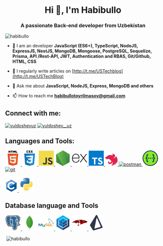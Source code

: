 <h1 align="center">Hi 👋, I'm Habibullo</h1>
<h3 align="center">A passionate Back-end developer from Uzbekistan</h3>


<p align="left"> <img src="https://komarev.com/ghpvc/?username=khab1bull0&label=Profile%20views&color=0e75b6&style=flat" alt="habibullo" /> </p>

- 🌱 I am an developer **JavaScript (ES6+),  TypeScript,  NodeJS,  ExpressJS,  NestJS,  MongoDB, Mongoose,  PostgreSQL,  Sequelize, Prisma,  API /Rest-API, JWT, Authentication and RBAS, Git/Github,  HTML, CSS**

- 📝 I regularly write articles on [http://t.me/USTechblog](http://t.me/USTechBlog)

- 💬 Ask me about **JavaScript, NodeJS, Express, MongoDB and others**

- 📫 How to reach me **habibullotoyrilmasov@gmail.com**

<p align="left">
<h2 align="left">Connect with me:</h2>
<a href="https://linkedin.com/in/habibull0" target="blank"><img align="center" src="https://raw.githubusercontent.com/rahuldkjain/github-profile-readme-generator/master/src/images/icons/Social/linked-in-alt.svg" alt="yuldoshevuz" height="40" width="40" /></a>
<a href="https://instagram.com/khabibullo_880" target="blank"><img align="center" src="https://raw.githubusercontent.com/rahuldkjain/github-profile-readme-generator/master/src/images/icons/Social/instagram.svg" alt="yuldoshev__uz" height="40" width="40" /></a>
</p>

<h2 align="left">Languages and Tools:</h2>
<p align="left"> 

<a href="#"> <img src="https://raw.githubusercontent.com/devicons/devicon/master/icons/html5/html5-original-wordmark.svg" alt="html5" width="50" height="50"/> </a>
<a href="#"> <img src="https://raw.githubusercontent.com/devicons/devicon/master/icons/css3/css3-original-wordmark.svg" alt="css3" width="50" height="50"/> </a> 
<a href="#"> <img src="https://raw.githubusercontent.com/devicons/devicon/master/icons/javascript/javascript-original.svg" alt="javascript" width="50" height="50"/> </a>
<a href="#"> <img src="https://github.com/devicons/devicon/blob/master/icons/nodejs/nodejs-original.svg" alt="nodejs" width="50" height="50"/> </a> 
<a href="#"> <img src="https://raw.githubusercontent.com/devicons/devicon/master/icons/express/express-original.svg" alt="express" width="50" height="50"/> </a>
<a href="#"> <img src="https://github.com/devicons/devicon/blob/master/icons/typescript/typescript-original.svg" alt="git" width="50" height="50"/> </a>
<a href="#"> <img src="https://github.com/devicons/devicon/blob/master/icons/nestjs/nestjs-original.svg" alt="nestjs" width="40" height="40"/> </a> 
<a href="#"> <img src="https://www.vectorlogo.zone/logos/getpostman/getpostman-icon.svg" alt="postman" width="40" height="40"/> </a> 
<a href="#"> <img src="https://raw.githubusercontent.com/devicons/devicon/master/icons/swagger/swagger-original.svg" alt="swagger" width="50" height="50"/> </a>
<a href="#"> <img src="https://www.vectorlogo.zone/logos/git-scm/git-scm-icon.svg" alt="git" width="40" height="40"/> </a>

<a href="#"> <img src="https://github.com/devicons/devicon/blob/master/icons/c/c-original.svg" alt="c" width="40" height="40"/> </a> 
<a href="#"> <img src="https://raw.githubusercontent.com/devicons/devicon/master/icons/python/python-original.svg" alt="python" width="50" height="50"/> </a>
</p>

<h2>Database language and Tools</h2>
<p>
<a href="#"> <img src="https://github.com/devicons/devicon/blob/master/icons/postgresql/postgresql-original.svg"  width="50" height="50"/> </a>
<a href="#"> <img src="https://github.com/devicons/devicon/blob/master/icons/mongodb/mongodb-original.svg"  width="50" height="50"/></a>
<a href="#"> <img src="https://raw.githubusercontent.com/devicons/devicon/master/icons/mysql/mysql-original-wordmark.svg"  width="50" height="50"/> </a>
<a href="#"> <img src="https://github.com/devicons/devicon/blob/master/icons/sequelize/sequelize-original.svg"  width="50" height="50"/> </a>
<a href="#"> <img src="https://github.com/devicons/devicon/blob/master/icons/mongoose/mongoose-original.svg"  width="50" height="50"/> </a>
<a href="#"> <img src="https://github.com/devicons/devicon/blob/master/icons/prisma/prisma-original.svg"  width="50" height="50"/> </a>
</p>

<p>&nbsp;<img align="center" src="https://github-readme-stats.vercel.app/api?username=khab1bull0&show_icons=true&locale=en" alt="habibullo" /></p>

